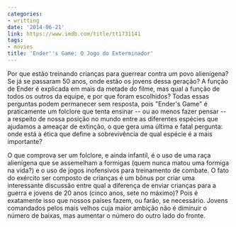 ```yaml
---
categories:
- writting
date: '2014-06-21'
link: https://www.imdb.com/title/tt1731141
tags:
- movies
title: 'Ender''s Game: O Jogo do Exterminador'
---
```


Por que estão treinando crianças para guerrear contra um povo alienígena? Se já se passaram 50 anos, onde estão os jovens dessa geração? A função de Ender é explicada em mais da metade do filme, mas qual a função de todos os outros da equipe, e por que foram escolhidos? Todas essas perguntas podem permanecer sem resposta, pois "Ender's Game" é praticamente um folclore que tenta ensinar -- ou ao menos fazer pensar -- a respeito de nossa posição no mundo entre as diferentes espécies que ajudamos a ameaçar de extinção, o que gera uma última e fatal pergunta: onde está a ética que define a sobrevivência de qual espécie é a mais importante?

O que comprova ser um folclore, e ainda infantil, é o uso de uma raça alienígena que se assemelham a formigas (quem nunca matou uma formiga na vida?) e o uso de jogos inofensivos para treinamento de combate. O fato do exército ser composto de crianças é um bônus por criar uma interessante discussão entre qual a diferença de enviar crianças para a guerra e jovens de 20 anos (cinco anos, sete no máximo)? Pois é exatamente isso que nossos países fazem, ou farão, se necessário. Jovens comandados pelos mais velhos cuja maior ambição não é diminuir o número de baixas, mas aumentar o número do outro lado do fronte.